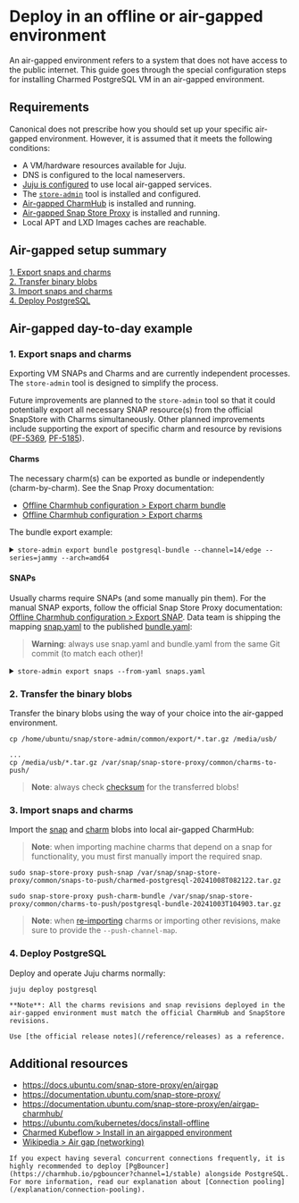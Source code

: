# Deploy in an offline or air-gapped environment

An air-gapped environment refers to a system that does not have access to the public internet.
This guide goes through the special configuration steps for installing Charmed PostgreSQL VM in an air-gapped environment.

## Requirements

Canonical does not prescribe how you should set up your specific air-gapped environment. However, it is assumed that it meets the following conditions:

* A VM/hardware resources available for Juju.
* DNS is configured to the local nameservers.
* [Juju is configured](https://documentation.ubuntu.com/snap-store-proxy/en/airgap-charmhub/#configure-juju) to use local air-gapped services.
* The [`store-admin`](https://snapcraft.io/store-admin) tool is installed and configured.
* [Air-gapped CharmHub](https://documentation.ubuntu.com/snap-store-proxy/en/airgap-charmhub/) is installed and running.
* [Air-gapped Snap Store Proxy](https://documentation.ubuntu.com/snap-store-proxy/) is installed and running.
* Local APT and LXD Images caches are reachable.

## Air-gapped setup summary

[1\. Export snaps and charms](#1-export-snaps-and-charms) <br>
[2\. Transfer binary blobs](#2-transfer-the-binary-blobs) <br>
[3\. Import snaps and charms](#3-import-snaps-and-charms) <br>
[4\. Deploy PostgreSQL](#4-deploy-postgresql)

## Air-gapped day-to-day example

### 1. Export snaps and charms
Exporting VM SNAPs and Charms and  are currently independent processes. The `store-admin` tool is designed to simplify the process. 

Future improvements are planned to the `store-admin` tool so that it could potentially export all necessary SNAP resource(s) from the official SnapStore with Charms simultaneously. Other planned improvements include supporting the export of specific charm and resource by revisions ([PF-5369](https://warthogs.atlassian.net/browse/PF-5369), [PF-5185](https://warthogs.atlassian.net/browse/PF-5185)).

#### Charms
 The necessary charm(s) can be exported as bundle or independently (charm-by-charm). See the Snap Proxy documentation:
* [Offline Charmhub configuration > Export charm bundle](https://documentation.ubuntu.com/snap-store-proxy/en/airgap-charmhub/#export-charm-bundles)
* [Offline Charmhub configuration > Export charms](https://documentation.ubuntu.com/snap-store-proxy/en/airgap-charmhub/#export-charms)

The bundle export example:

<details> 
<summary><code>store-admin export bundle postgresql-bundle --channel=14/edge --series=jammy --arch=amd64</code></summary>

```
Downloading postgresql-bundle revision 140 (14/edge)
  [####################################]  100%
Downloading data-integrator revision 71 (edge)
  [####################################]  100%
Downloading grafana-agent revision 286 (edge)
  [####################################]  100%          
Downloading landscape-client revision 69 (edge)
  [####################################]  100%
Downloading pgbouncer revision 473 (1/edge)
  [####################################]  100%          
Downloading postgresql revision 487 (14/edge)
  [####################################]  100%          
Downloading postgresql-test-app revision 256 (edge)
  [####################################]  100%          
Downloading s3-integrator revision 59 (edge)
  [####################################]  100%          
Downloading self-signed-certificates revision 200 (edge)
  [####################################]  100%          
Downloading sysbench revision 78 (edge)
  [####################################]  100%          
Downloading ubuntu-advantage revision 113 (edge)
  [####################################]  100%          
Successfully exported charm bundle postgresql-bundle: /home/ubuntu/snap/store-admin/common/export/postgresql-bundle-20241008T083251.tar.gz

```
</details>

#### SNAPs
Usually charms require SNAPs (and some manually pin them). For the manual SNAP exports, follow the official Snap Store Proxy documentation: [Offline Charmhub configuration > Export SNAP](https://documentation.ubuntu.com/snap-store-proxy/en/airgap-charmhub/#export-snap-resources). Data team is shipping the mapping [snap.yaml](https://github.com/canonical/postgresql-bundle/blob/main/releases/latest/) to the published [bundle.yaml](https://github.com/canonical/postgresql-bundle/blob/main/releases/latest/):

> **Warning**: always use snap.yaml and bundle.yaml from the same Git commit (to match each other)!

<details>
<summary><code>store-admin export snaps --from-yaml snaps.yaml</code></summary>

```text
Downloading grafana-agent revision 51 (latest/stable amd64)
  [####################################]  100%          
Downloading grafana-agent revision 82 (latest/stable amd64)
  [####################################]  100%          
Downloading charmed-pgbouncer revision 16 (1/edge amd64)
  [####################################]  100%          
Downloading charmed-postgresql revision 133 (14/edge amd64)
  [####################################]  100%          
Downloading canonical-livepatch revision 282 (latest/stable amd64)
  [####################################]  100%          
Successfully exported snaps:
grafana-agent: /home/ubuntu/snap/store-admin/common/export/grafana-agent-20241008T082122.tar.gz
charmed-pgbouncer: /home/ubuntu/snap/store-admin/common/export/charmed-pgbouncer-20241008T082122.tar.gz
charmed-postgresql: /home/ubuntu/snap/store-admin/common/export/charmed-postgresql-20241008T082122.tar.gz
canonical-livepatch: /home/ubuntu/snap/store-admin/common/export/canonical-livepatch-20241008T082122.tar.gz
```
</details>

### 2. Transfer the binary blobs 

Transfer the binary blobs using the way of your choice into the air-gapped environment.

```text
cp /home/ubuntu/snap/store-admin/common/export/*.tar.gz /media/usb/

...
cp /media/usb/*.tar.gz /var/snap/snap-store-proxy/common/charms-to-push/
```
> **Note**: always check [checksum](https://en.wikipedia.org/wiki/Checksum) for the transferred blobs!

### 3. Import snaps and charms

 Import the [snap](https://documentation.ubuntu.com/snap-store-proxy/en/airgap/#importing-pushing-snaps) and [charm](https://documentation.ubuntu.com/snap-store-proxy/en/airgap-charmhub/#import-packages) blobs into local air-gapped CharmHub:

> **Note**: when importing machine charms that depend on a snap for functionality, you must first manually import the required snap.
```text
sudo snap-store-proxy push-snap /var/snap/snap-store-proxy/common/snaps-to-push/charmed-postgresql-20241008T082122.tar.gz

sudo snap-store-proxy push-charm-bundle /var/snap/snap-store-proxy/common/charms-to-push/postgresql-bundle-20241003T104903.tar.gz
```
> **Note**: when [re-importing](https://documentation.ubuntu.com/snap-store-proxy/en/airgap-charmhub/#import-packages) charms or importing other revisions, make sure to provide the `--push-channel-map`.

### 4. Deploy PostgreSQL

 Deploy and operate Juju charms normally:
```text
juju deploy postgresql
```
```{note}
**Note**: All the charms revisions and snap revisions deployed in the air-gapped environment must match the official CharmHub and SnapStore revisions.

Use [the official release notes](/reference/releases) as a reference.
```

## Additional resources

* https://docs.ubuntu.com/snap-store-proxy/en/airgap
* https://documentation.ubuntu.com/snap-store-proxy/
* https://documentation.ubuntu.com/snap-store-proxy/en/airgap-charmhub/
* https://ubuntu.com/kubernetes/docs/install-offline
* [Charmed Kubeflow > Install in an airgapped environment](https://charmed-kubeflow.io/docs/install-in-an-airgapped-environment)
*  [Wikipedia > Air gap (networking)](https://en.wikipedia.org/wiki/Air_gap_(networking))

```{note}
If you expect having several concurrent connections frequently, it is highly recommended to deploy [PgBouncer](https://charmhub.io/pgbouncer?channel=1/stable) alongside PostgreSQL. For more information, read our explanation about [Connection pooling](/explanation/connection-pooling).
```


